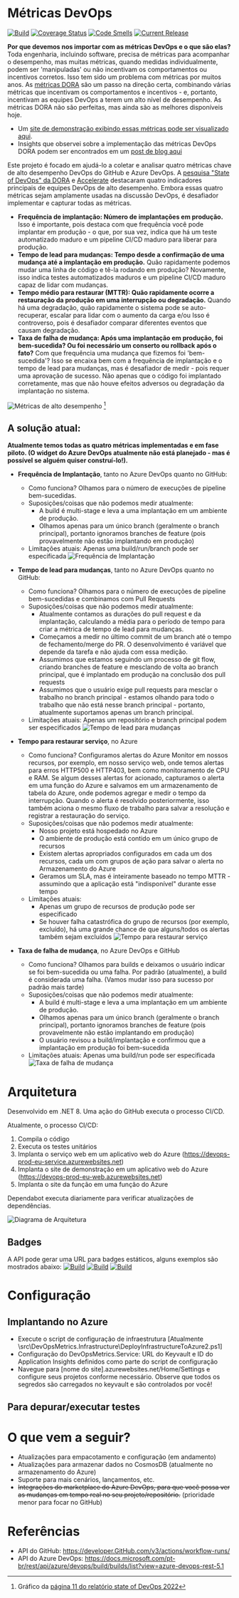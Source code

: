 # Métricas DevOps

[![Build](https://GitHub.com/samsmithnz/DevOpsMetrics/workflows/CI/CD/badge.svg)](https://GitHub.com/samsmithnz/DevOpsMetrics/actions?query=workflow%3ACI%2FCD)
[![Coverage Status](https://coveralls.io/repos/github/samsmithnz/DevOpsMetrics/badge.svg?branch=main)](https://coveralls.io/github/samsmithnz/DevOpsMetrics?branch=main)
[![Code Smells](https://sonarcloud.io/api/project_badges/measure?project=samsmithnz_DevOpsMetrics&metric=code_smells)](https://sonarcloud.io/summary/new_code?id=samsmithnz_DevOpsMetrics)
[![Current Release](https://img.shields.io/github/release/samsmithnz/DevOpsMetrics/all.svg)](https://github.com/samsmithnz/DevOpsMetrics/releases)

**Por que devemos nos importar com as métricas DevOps e o que são elas?** Toda engenharia, incluindo software, precisa de métricas para acompanhar o desempenho, mas muitas métricas, quando medidas individualmente, podem ser 'manipuladas' ou não incentivam os comportamentos ou incentivos corretos. Isso tem sido um problema com métricas por muitos anos. As [métricas DORA](https://services.google.com/fh/files/misc/state-of-devops-2019.pdf) são um passo na direção certa, combinando várias métricas que incentivam os comportamentos e incentivos - e, portanto, incentivam as equipes DevOps a terem um alto nível de desempenho. As métricas DORA não são perfeitas, mas ainda são as melhores disponíveis hoje.
- Um [site de demonstração exibindo essas métricas pode ser visualizado aqui](https://devops-prod-eu-web.azurewebsites.net/).
- Insights que observei sobre a implementação das métricas DevOps DORA podem ser encontrados em um [post de blog aqui](https://samlearnsazure.blog/2020/04/30/high-performing-devops-metrics/)

Este projeto é focado em ajudá-lo a coletar e analisar quatro métricas chave de alto desempenho DevOps do GitHub e Azure DevOps. A [pesquisa "State of DevOps" da DORA](https://cloud.google.com/blog/products/devops-sre/announcing-dora-2021-accelerate-state-of-devops-report) e [Accelerate](https://www.amazon.com/Accelerate-Software-Performing-Technology-Organizations/dp/1942788339) destacaram quatro indicadores principais de equipes DevOps de alto desempenho. Embora essas quatro métricas sejam amplamente usadas na discussão DevOps, é desafiador implementar e capturar todas as métricas.

- **Frequência de implantação: Número de implantações em produção.** Isso é importante, pois destaca com que frequência você pode implantar em produção - o que, por sua vez, indica que há um teste automatizado maduro e um pipeline CI/CD maduro para liberar para produção.
- **Tempo de lead para mudanças: Tempo desde a confirmação de uma mudança até a implantação em produção.** Quão rapidamente podemos mudar uma linha de código e tê-la rodando em produção? Novamente, isso indica testes automatizados maduros e um pipeline CI/CD maduro capaz de lidar com mudanças.
- **Tempo médio para restaurar (MTTR): Quão rapidamente ocorre a restauração da produção em uma interrupção ou degradação.** Quando há uma degradação, quão rapidamente o sistema pode se auto-recuperar, escalar para lidar com o aumento da carga e/ou Isso é controverso, pois é desafiador comparar diferentes eventos que causam degradação.
- **Taxa de falha de mudança: Após uma implantação em produção, foi bem-sucedida? Ou foi necessário um conserto ou rollback após o fato?** Com que frequência uma mudança que fizemos foi 'bem-sucedida'? Isso se encaixa bem com a frequência de implantação e o tempo de lead para mudanças, mas é desafiador de medir - pois requer uma aprovação de sucesso. Não apenas que o código foi implantado corretamente, mas que não houve efeitos adversos ou degradação da implantação no sistema.

![Métricas de alto desempenho](https://user-images.githubusercontent.com/8389039/212061370-6984b2c3-bc13-4d92-8afc-0068be4cdde1.png)
[^1]

## A solução atual:
**Atualmente temos todas as quatro métricas implementadas e em fase piloto. (O widget do Azure DevOps atualmente não está planejado - mas é possível se alguém quiser construí-lo!).**

- **Frequência de Implantação**, tanto no Azure DevOps quanto no GitHub:
  - Como funciona? Olhamos para o número de execuções de pipeline bem-sucedidas.
  - Suposições/coisas que não podemos medir atualmente:
      - A build é multi-stage e leva a uma implantação em um ambiente de produção.
      - Olhamos apenas para um único branch (geralmente o branch principal), portanto ignoramos branches de feature (pois provavelmente não estão implantando em produção)
  - Limitações atuais: Apenas uma build/run/branch pode ser especificada
![Frequência de Implantação](https://github.com/samsmithnz/DevOpsMetrics/blob/main/ReadmeImages/DeploymentFrequencyDemo.png)

- **Tempo de lead para mudanças**, tanto no Azure DevOps quanto no GitHub:
  - Como funciona? Olhamos para o número de execuções de pipeline bem-sucedidas e combinamos com Pull Requests
  - Suposições/coisas que não podemos medir atualmente:
      - Atualmente contamos as durações do pull request e da implantação, calculando a média para o período de tempo para criar a métrica de tempo de lead para mudanças.
      - Começamos a medir no último commit de um branch até o tempo de fechamento/merge do PR. O desenvolvimento é variável que depende da tarefa e não ajuda com essa medição.
      - Assumimos que estamos seguindo um processo de git flow, criando branches de feature e mesclando de volta ao branch principal, que é implantado em produção na conclusão dos pull requests
      - Assumimos que o usuário exige pull requests para mesclar o trabalho no branch principal - estamos olhando para todo o trabalho que não está nesse branch principal - portanto, atualmente suportamos apenas um branch principal.
  - Limitações atuais: Apenas um repositório e branch principal podem ser especificados
![Tempo de lead para mudanças](https://github.com/samsmithnz/DevOpsMetrics/blob/main/ReadmeImages/LeadTimeForChanges.png)

- **Tempo para restaurar serviço**, no Azure
  - Como funciona? Configuramos alertas do Azure Monitor em nossos recursos, por exemplo, em nosso serviço web, onde temos alertas para erros HTTP500 e HTTP403, bem como monitoramento de CPU e RAM. Se algum desses alertas for acionado, capturamos o alerta em uma função do Azure e salvamos em um armazenamento de tabela do Azure, onde podemos agregar e medir o tempo da interrupção. Quando o alerta é resolvido posteriormente, isso também aciona o mesmo fluxo de trabalho para salvar a resolução e registrar a restauração do serviço.
  - Suposições/coisas que não podemos medir atualmente:
      - Nosso projeto está hospedado no Azure
      - O ambiente de produção está contido em um único grupo de recursos
      - Existem alertas apropriados configurados em cada um dos recursos, cada um com grupos de ação para salvar o alerta no Armazenamento do Azure
      - Geramos um SLA, mas é inteiramente baseado no tempo MTTR - assumindo que a aplicação está "indisponível" durante esse tempo
  - Limitações atuais:
      - Apenas um grupo de recursos de produção pode ser especificado
      - Se houver falha catastrófica do grupo de recursos (por exemplo, excluído), há uma grande chance de que alguns/todos os alertas também sejam excluídos
![Tempo para restaurar serviço](https://github.com/samsmithnz/DevOpsMetrics/blob/main/ReadmeImages/TimeToRestoreService.png)

- **Taxa de falha de mudança**, no Azure DevOps e GitHub
  - Como funciona? Olhamos para builds e deixamos o usuário indicar se foi bem-sucedida ou uma falha. Por padrão (atualmente), a build é considerada uma falha. (Vamos mudar isso para sucesso por padrão mais tarde)
  - Suposições/coisas que não podemos medir atualmente:
      - A build é multi-stage e leva a uma implantação em um ambiente de produção.
      - Olhamos apenas para um único branch (geralmente o branch principal), portanto ignoramos branches de feature (pois provavelmente não estão implantando em produção)
      - O usuário revisou a build/implantação e confirmou que a implantação em produção foi bem-sucedida
  - Limitações atuais: Apenas uma build/run pode ser especificada
![Taxa de falha de mudança](https://github.com/samsmithnz/DevOpsMetrics/blob/main/ReadmeImages/ChangeFailureRate.png)

# Arquitetura
Desenvolvido em .NET 8. Uma ação do GitHub executa o processo CI/CD.

Atualmente, o processo CI/CD:
1. Compila o código
2. Executa os testes unitários
3. Implanta o serviço web em um aplicativo web do Azure (https://devops-prod-eu-service.azurewebsites.net)
4. Implanta o site de demonstração em um aplicativo web do Azure (https://devops-prod-eu-web.azurewebsites.net)
4. Implanta o site da função em uma função do Azure

Dependabot executa diariamente para verificar atualizações de dependências.

![Diagrama de Arquitetura](https://github.com/samsmithnz/DevOpsMetrics/blob/main/ReadmeImages/Architecture.png)

## Badges
A API pode gerar uma URL para badges estáticos, alguns exemplos são mostrados abaixo:
[![Build](https://img.shields.io/badge/Lead%20time%20for%20changes-High-green)](https://img.shields.io/badge/Lead%20time%20for%20changes-High-green) [![Build](https://img.shields.io/badge/Time%20to%20restore%20service-Medium-orange)](https://img.shields.io/badge/Time%20to%20restore%20service-Medium-orange) [![Build](https://img.shields.io/badge/Change%20failure%20rate-Low-red)](https://img.shields.io/badge/Change%20failure%20rate-Low-red)

# Configuração

## Implantando no Azure

- Execute o script de configuração de infraestrutura [Atualmente \src\DevOpsMetrics.Infrastructure\DeployInfrastructureToAzure2.ps1]
- Configuração do DevOpsMetrics.Service: URL do Keyvault e ID do Application Insights definidos como parte do script de configuração
- Navegue para [nome do site].azurewebsites.net/Home/Settings e configure seus projetos conforme necessário. Observe que todos os segredos são carregados no keyvault e são controlados por você!

## Para depurar/executar testes

# O que vem a seguir?
- Atualizações para empacotamento e configuração (em andamento)
- Atualizações para armazenar dados no CosmosDB (atualmente no armazenamento do Azure)
- Suporte para mais cenários, lançamentos, etc.
- ~~Integrações do marketplace do Azure DevOps, para que você possa ver as mudanças em tempo real no seu projeto/repositório.~~ (prioridade menor para focar no GitHub)

# Referências

- API do GitHub: https://developer.GitHub.com/v3/actions/workflow-runs/
- API do Azure DevOps: https://docs.microsoft.com/pt-br/rest/api/azure/devops/build/builds/list?view=azure-devops-rest-5.1

[^1]: Gráfico da [página 11 do relatório state of DevOps 2022](https://cloud.google.com/devops/state-of-devops)